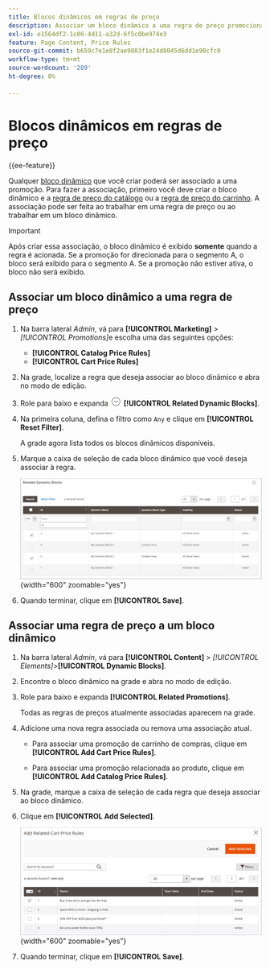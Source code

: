 ```yaml
---
title: Blocos dinâmicos em regras de preço
description: Associar um bloco dinâmico a uma regra de preço promocional.
exl-id: e1564df2-1c06-4d11-a32d-6f5c0be974e3
feature: Page Content, Price Rules
source-git-commit: b659c7e1e8f2ae9883f1e24d8045d6dd1e90cfc0
workflow-type: tm+mt
source-wordcount: '289'
ht-degree: 0%

---
```


# Blocos dinâmicos em regras de preço

{{ee-feature}}

Qualquer [bloco dinâmico](dynamic-blocks.md) que você criar poderá ser associado a uma promoção. Para fazer a associação, primeiro você deve criar o bloco dinâmico e a [regra de preço do catálogo](../merchandising-promotions/price-rules-catalog.md) ou a [regra de preço do carrinho](../merchandising-promotions/price-rules-cart.md). A associação pode ser feita ao trabalhar em uma regra de preço ou ao trabalhar em um bloco dinâmico.

>[!IMPORTANT]
>
>Após criar essa associação, o bloco dinâmico é exibido **somente** quando a regra é acionada. Se a promoção for direcionada para o segmento A, o bloco será exibido para o segmento A. Se a promoção não estiver ativa, o bloco não será exibido.

## Associar um bloco dinâmico a uma regra de preço

1. Na barra lateral _Admin_, vá para **[!UICONTROL Marketing]** > _[!UICONTROL Promotions]_&#x200B;e escolha uma das seguintes opções:

   - **[!UICONTROL Catalog Price Rules]**
   - **[!UICONTROL Cart Price Rules]**

1. Na grade, localize a regra que deseja associar ao bloco dinâmico e abra no modo de edição.

1. Role para baixo e expanda ![Seletor de expansão](../assets/icon-display-expand.png) **[!UICONTROL Related Dynamic Blocks]**.

1. Na primeira coluna, defina o filtro como `Any` e clique em **[!UICONTROL Reset Filter]**.

   A grade agora lista todos os blocos dinâmicos disponíveis.

1. Marque a caixa de seleção de cada bloco dinâmico que você deseja associar à regra.

   ![Adicionando blocos dinâmicos selecionados](./assets/price-rule-cart-related-dynamic-blocks-any.png){width="600" zoomable="yes"}

1. Quando terminar, clique em **[!UICONTROL Save]**.

## Associar uma regra de preço a um bloco dinâmico

1. Na barra lateral _Admin_, vá para **[!UICONTROL Content]** > _[!UICONTROL Elements]_>**[!UICONTROL Dynamic Blocks]**.

1. Encontre o bloco dinâmico na grade e abra no modo de edição.

1. Role para baixo e expanda **[!UICONTROL Related Promotions]**.

   Todas as regras de preços atualmente associadas aparecem na grade.

1. Adicione uma nova regra associada ou remova uma associação atual.

   - Para associar uma promoção de carrinho de compras, clique em **[!UICONTROL Add Cart Price Rules]**.

   - Para associar uma promoção relacionada ao produto, clique em **[!UICONTROL Add Catalog Price Rules]**.

1. Na grade, marque a caixa de seleção de cada regra que deseja associar ao bloco dinâmico.

1. Clique em **[!UICONTROL Add Selected]**.

   ![Adicionando regras de preço selecionadas a um bloco dinâmico](./assets/pb-dynamic-block-add-related-cart-price-rules.png){width="600" zoomable="yes"}

1. Quando terminar, clique em **[!UICONTROL Save]**.

